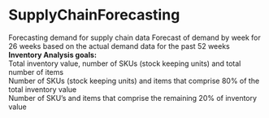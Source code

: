 # SupplyChainForecasting
Forecasting demand for supply chain data
Forecast of demand by week for 26 weeks  based on the actual demand data for the past 52 weeks\
**Inventory Analysis goals:**\
Total inventory value, number of SKUs (stock keeping units) and total number of items\
Number of  SKUs (stock keeping units) and items that comprise 80% of the total inventory value\
Number of  SKU’s and items that comprise the remaining 20% of inventory value
